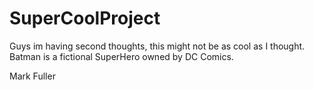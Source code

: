 # SuperCoolProject

Guys im having second thoughts, this might not be as cool as I thought.
Batman is a fictional SuperHero owned by DC Comics.

Mark Fuller